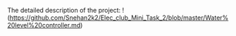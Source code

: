 The detailed description of the project:
!(https://github.com/Snehan2k2/Elec_club_Mini_Task_2/blob/master/Water%20level%20controller.md)
